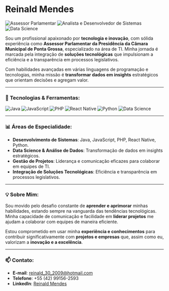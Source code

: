 # Reinald Mendes

<img src="https://img.shields.io/badge/Assessor%20Parlamentar-blue" alt="Assessor Parlamentar" /> <img src="https://img.shields.io/badge/Analista%20e%20Desenvolvedor%20de%20Sistemas-blue" alt="Analista e Desenvolvedor de Sistemas" /> <img src="https://img.shields.io/badge/Data%20Science-blue" alt="Data Science" />

Sou um profissional apaixonado por **tecnologia e inovação**, com sólida experiência como **Assessor Parlamentar da Presidência da Câmara Municipal de Ponta Grossa**, especializado na área de TI. Minha jornada é marcada pela integração de **soluções tecnológicas** que impulsionam a eficiência e a transparência em processos legislativos.

Com habilidades avançadas em várias linguagens de programação e tecnologias, minha missão é **transformar dados em insights** estratégicos que orientam decisões e agregam valor.

---

### 🚀 **Tecnologias & Ferramentas:**

<div>
  <img src="https://img.shields.io/badge/Java-007396?style=for-the-badge&logo=java&logoColor=white" alt="Java" />
  <img src="https://img.shields.io/badge/JavaScript-323330?style=for-the-badge&logo=javascript&logoColor=F7DF1E" alt="JavaScript" />
  <img src="https://img.shields.io/badge/PHP-777BB4?style=for-the-badge&logo=php&logoColor=white" alt="PHP" />
  <img src="https://img.shields.io/badge/React_Native-20232A?style=for-the-badge&logo=react&logoColor=61DAFB" alt="React Native" />
  <img src="https://img.shields.io/badge/Python-3776AB?style=for-the-badge&logo=python&logoColor=white" alt="Python" />
  <img src="https://img.shields.io/badge/Data%20Science-FF6F00?style=for-the-badge&logo=databricks&logoColor=white" alt="Data Science" />
</div>

---

### 📊 **Áreas de Especialidade:**

- **Desenvolvimento de Sistemas**: Java, JavaScript, PHP, React Native, Python.
- **Data Science & Análise de Dados**: Transformação de dados em insights estratégicos.
- **Gestão de Projetos**: Liderança e comunicação eficazes para colaborar em equipes de TI.
- **Integração de Soluções Tecnológicas**: Eficiência e transparência em processos legislativos.

---

### 💡 **Sobre Mim:**

Sou movido pelo desafio constante de **aprender e aprimorar** minhas habilidades, estando sempre na vanguarda das tendências tecnológicas. Minha capacidade de comunicação e facilidade em **liderar projetos** me ajudam a colaborar com equipes de maneira eficiente.

Estou comprometido em usar minha **experiência e conhecimentos** para contribuir significativamente com **projetos e empresas** que, assim como eu, valorizam a **inovação e a excelência**.

---

### 📫 **Contato:**

- **E-mail**: [reinald_30_2009@hotmail.com](mailto:reinald_30_2009@hotmail.com)
- **Telefone**: +55 (42) 99156-2593
- **LinkedIn**: [Reinald Mendes](https://www.linkedin.com/in/reinald-mendes)  
